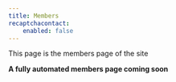 ```yaml
---
title: Members
recaptchacontact:
    enabled: false
---
```


This page is the members page of the site

**A fully automated members page coming soon**